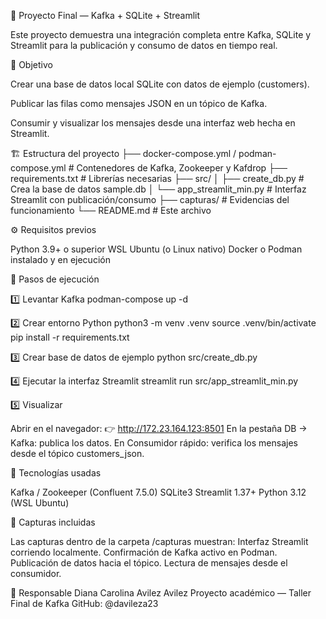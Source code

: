 🧪 Proyecto Final — Kafka + SQLite + Streamlit

Este proyecto demuestra una integración completa entre Kafka, SQLite y Streamlit para la publicación y consumo de datos en tiempo real.

🎯 Objetivo

Crear una base de datos local SQLite con datos de ejemplo (customers).

Publicar las filas como mensajes JSON en un tópico de Kafka.

Consumir y visualizar los mensajes desde una interfaz web hecha en Streamlit.

🏗️ Estructura del proyecto
├── docker-compose.yml / podman-compose.yml   # Contenedores de Kafka, Zookeeper y Kafdrop
├── requirements.txt                          # Librerías necesarias
├── src/
│   ├── create_db.py                          # Crea la base de datos sample.db
│   └── app_streamlit_min.py                  # Interfaz Streamlit con publicación/consumo
├── capturas/                                 # Evidencias del funcionamiento
└── README.md                                 # Este archivo

⚙️ Requisitos previos

Python 3.9+ o superior
WSL Ubuntu (o Linux nativo)
Docker o Podman instalado y en ejecución

🚀 Pasos de ejecución

1️⃣ Levantar Kafka
podman-compose up -d

2️⃣ Crear entorno Python
python3 -m venv .venv
source .venv/bin/activate
pip install -r requirements.txt

3️⃣ Crear base de datos de ejemplo
python src/create_db.py

4️⃣ Ejecutar la interfaz Streamlit
streamlit run src/app_streamlit_min.py


5️⃣ Visualizar

Abrir en el navegador:
👉 http://172.23.164.123:8501
En la pestaña DB → Kafka: publica los datos.
En Consumidor rápido: verifica los mensajes desde el tópico customers_json.


🧩 Tecnologías usadas

Kafka / Zookeeper (Confluent 7.5.0)
SQLite3
Streamlit 1.37+
Python 3.12 (WSL Ubuntu)


📸 Capturas incluidas

Las capturas dentro de la carpeta /capturas muestran:
Interfaz Streamlit corriendo localmente.
Confirmación de Kafka activo en Podman.
Publicación de datos hacia el tópico.
Lectura de mensajes desde el consumidor.


💬 Responsable
Diana Carolina Avilez Avilez
Proyecto académico — Taller Final de Kafka
GitHub: @davileza23
